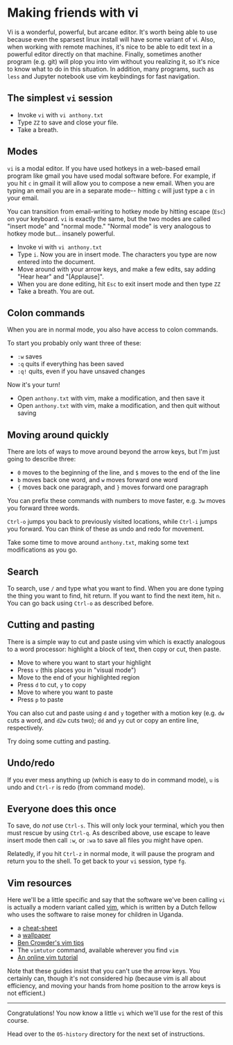 # Making friends with vi

Vi is a wonderful, powerful, but arcane editor.
It's worth being able to use because even the sparsest linux install will have some variant of vi.
Also, when working with remote machines, it's nice to be able to edit text in a powerful editor directly on that machine.
Finally, sometimes another program (e.g. git) will plop you into vim without you realizing it, so it's nice to know what to do in this situation.
In addition, many programs, such as `less` and Jupyter notebook use vim keybindings for fast navigation.


## The simplest `vi` session

* Invoke `vi` with `vi anthony.txt`
* Type `ZZ` to save and close your file.
* Take a breath.


## Modes

`vi` is a modal editor.
If you have used hotkeys in a web-based email program like gmail you have used modal software before.
For example, if you hit `c` in gmail it will allow you to compose a new email.
When you are typing an email you are in a separate mode-- hitting `c` will just type a `c` in your email.

You can transition from email-writing to hotkey mode by hitting escape (`Esc`) on your keyboard.
`vi` is exactly the same, but the two modes are called "insert mode" and "normal mode."
"Normal mode" is very analogous to hotkey mode but... insanely powerful.

* Invoke vi with `vi anthony.txt`
* Type `i`. Now you are in insert mode. The characters you type are now entered into the document.
* Move around with your arrow keys, and make a few edits, say adding "Hear hear" and "[Applause]".
* When you are done editing, hit `Esc` to exit insert mode and then type `ZZ`
* Take a breath. You are out.


## Colon commands

When you are in normal mode, you also have access to colon commands.

To start you probably only want three of these:

* `:w` saves
* `:q` quits if everything has been saved
* `:q!` quits, even if you have unsaved changes

Now it's your turn!

* Open `anthony.txt` with vim, make a modification, and then save it
* Open `anthony.txt` with vim, make a modification, and then quit without saving


## Moving around quickly

There are lots of ways to move around beyond the arrow keys, but I'm just going to describe three:

* `0` moves to the beginning of the line, and `$` moves to the end of the line
* `b` moves back one word, and `w` moves forward one word
* `{` moves back one paragraph, and `}` moves forward one paragraph

You can prefix these commands with numbers to move faster, e.g. `3w` moves you forward three words.

`Ctrl-o` jumps you back to previously visited locations, while `Ctrl-i` jumps you forward.
You can think of these as undo and redo for movement.

Take some time to move around `anthony.txt`, making some text modifications as you go.


## Search

To search, use `/` and type what you want to find.
When you are done typing the thing you want to find, hit return.
If you want to find the next item, hit `n`.
You can go back using `Ctrl-o` as described before.


## Cutting and pasting

There is a simple way to cut and paste using vim which is exactly analogous to a word processor: highlight a block of text, then copy or cut, then paste.

* Move to where you want to start your highlight
* Press `v` (this places you in "visual mode")
* Move to the end of your highlighted region
* Press `d` to cut, `y` to copy
* Move to where you want to paste
* Press `p` to paste

You can also cut and paste using `d` and `y` together with a motion key (e.g. `dw` cuts a word, and `d2w` cuts two); `dd` and `yy` cut or copy an entire line, respectively.

Try doing some cutting and pasting.


## Undo/redo

If you ever mess anything up (which is easy to do in command mode), `u` is undo and `Ctrl-r` is redo (from command mode).


## Everyone does this once

To save, do *not* use `Ctrl-s`.
This will only lock your terminal, which you then must rescue by using `Ctrl-q`.
As described above, use escape to leave insert mode then call `:w`, or `:wa` to save all files you might have open.

Relatedly, if you hit `Ctrl-z` in normal mode, it will pause the program and return you to the shell.
To get back to your `vi` session, type `fg`.


## Vim resources

Here we'll be a little specific and say that the software we've been calling `vi` is actually a modern variant called [vim](https://www.vim.org/), which is written by a Dutch fellow who uses the software to raise money for children in Uganda.

* a [cheat-sheet](http://i.imgur.com/YLInLlY.png)
* a [wallpaper](https://github.com/LevelbossMike/vim_shortcut_wallpaper)
* [Ben Crowder's vim tips](http://bencrowder.net/files/vim-fu/)
* The `vimtutor` command, available wherever you find `vim`
* [An online vim tutorial](http://www.openvim.com/)

Note that these guides insist that you can't use the arrow keys.
You certainly can, though it's not considered hip (because vim is all about efficiency, and moving your hands from home position to the arrow keys is not efficient.)


---

Congratulations!
You now know a little `vi` which we'll use for the rest of this course.

Head over to the `05-history` directory for the next set of instructions.
